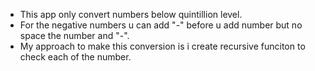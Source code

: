 - This app only convert numbers below quintillion level.
- For the negative numbers u can add "-" before u add number but no space the number and "-".
- My approach to make this conversion is i create recursive funciton to check each of the number.